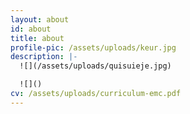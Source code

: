 ```yaml
---
layout: about
id: about
title: about
profile-pic: /assets/uploads/keur.jpg
description: |-
  ![](/assets/uploads/quisuieje.jpg)

  ![]()
cv: /assets/uploads/curriculum-emc.pdf
---
```

